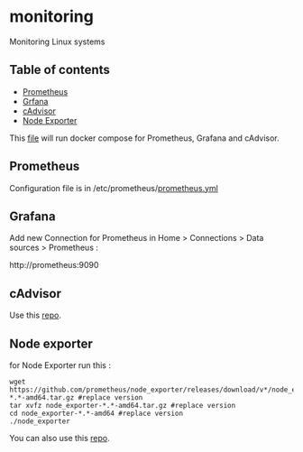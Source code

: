 # monitoring
Monitoring Linux systems
## Table of contents
- [Prometheus](#prometheus)
- [Grfana](#grafana)
- [cAdvisor](#cadvisor)
- [Node Exporter](#node-exporter)

This [file](https://github.com/mohsenkamini/SBU-DCAI/blob/milad/userObjects/monitoring/docker-compose.yml) will run docker compose for Prometheus, Grafana and cAdvisor.

## Prometheus

Configuration file is in /etc/prometheus/[prometheus.yml](https://github.com/mohsenkamini/SBU-DCAI/blob/milad/userObjects/monitoring/prometheus/prometheus.yml)

## Grafana

Add new Connection for Prometheus in Home > Connections > Data sources > Prometheus :

http://prometheus:9090

## cAdvisor

Use this [repo](https://github.com/google/cadvisor).

## Node exporter

for Node Exporter run this :

~~~
wget https://github.com/prometheus/node_exporter/releases/download/v*/node_exporter-*.*-amd64.tar.gz #replace version
tar xvfz node_exporter-*.*-amd64.tar.gz #replace version
cd node_exporter-*.*-amd64 #replace version
./node_exporter
~~~

You can also use this [repo](https://github.com/prometheus/node_exporter).


